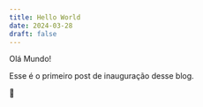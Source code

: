 ```yaml
---
title: Hello World
date: 2024-03-28
draft: false
---
```


Olá Mundo!

Esse é o primeiro post de inauguração desse blog. 

🎉